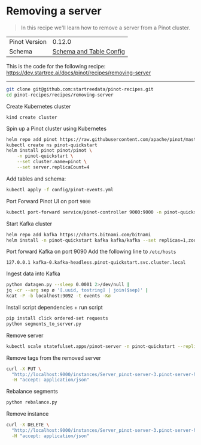 # Removing a server

> In this recipe we'll learn how to remove a server from a Pinot cluster.

<table>
  <tr>
    <td>Pinot Version</td>
    <td>0.12.0</td>
  </tr>
  <tr>
    <td>Schema</td>
    <td><a href="config/pinot-events.yml">Schema and Table Config</a></td>
</table>

This is the code for the following recipe: https://dev.startree.ai/docs/pinot/recipes/removing-server

***

```bash
git clone git@github.com:startreedata/pinot-recipes.git
cd pinot-recipes/recipes/removing-server
```

Create Kubernetes cluster
```
kind create cluster
```

Spin up a Pinot cluster using Kubernetes

```bash
helm repo add pinot https://raw.githubusercontent.com/apache/pinot/master/kubernetes/helm
kubectl create ns pinot-quickstart
helm install pinot pinot/pinot \
    -n pinot-quickstart \
    --set cluster.name=pinot \
    --set server.replicaCount=4
```

Add tables and schema:

```bash
kubectl apply -f config/pinot-events.yml
```

Port Forward Pinot UI on port `9000`

```bash
kubectl port-forward service/pinot-controller 9000:9000 -n pinot-quickstart
```

Start Kafka cluster

```bash 
helm repo add kafka https://charts.bitnami.com/bitnami
helm install -n pinot-quickstart kafka kafka/kafka --set replicas=1,zookeeper.image.tag=latest
```

Port forward Kafka on port 9090
Add the following line to `/etc/hosts`

```
127.0.0.1 kafka-0.kafka-headless.pinot-quickstart.svc.cluster.local
```

Ingest data into Kafka

```bash
python datagen.py --sleep 0.0001 2>/dev/null |
jq -cr --arg sep ø '[.uuid, tostring] | join($sep)' |
kcat -P -b localhost:9092 -t events -Kø
```

Install script dependencies + run script

```bash
pip install click ordered-set requests
python segments_to_server.py
```

Remove server

```bash
kubectl scale statefulset.apps/pinot-server -n pinot-quickstart --replicas=3
```

Remove tags from the removed server

```bash
curl -X PUT \
  "http://localhost:9000/instances/Server_pinot-server-3.pinot-server-headless.pinot-quickstart.svc.cluster.local_8098/updateTags?tags=&updateBrokerResource=false" \
  -H "accept: application/json"
```

Rebalance segments

```bash
python rebalance.py
```

Remove instance

```bash
curl -X DELETE \
  "http://localhost:9000/instances/Server_pinot-server-3.pinot-server-headless.pinot-quickstart.svc.cluster.local_8098" \
  -H "accept: application/json"
```
